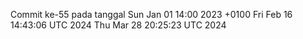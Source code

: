 Commit ke-55 pada tanggal Sun Jan 01 14:00 2023 +0100
Fri Feb 16 14:43:06 UTC 2024
Thu Mar 28 20:25:23 UTC 2024
